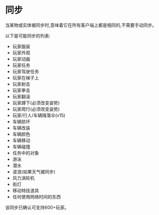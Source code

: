 # 同步

当某物或实体被同步时,意味着它在所有客户端上都是相同的,不需要手动同步。

以下是可能同步的列表:

<ul>
    <li>玩家服装</li>
    <li>玩家外观</li>
    <li>玩家动画</li>
    <li>玩家任务</li>
    <li>玩家驾驶任务</li>
    <li>玩家在梯子上</li>
    <li>玩家射击</li>
    <li>玩家拳击</li>
    <li>玩家翻滚</li>
    <li>玩家蹲下(必须改变姿势)</li>
    <li>玩家爬行(必须改变姿势)</li>
    <li>玩家/行人/车辆降落伞(v15)</li>
    <li>车辆损坏</li>
    <li>车辆改装</li>
    <li>车辆颜色</li>
    <li>车辆移动</li>
    <li>车辆碰撞</li>
    <li>任务中的对象</li>
    <li>游泳</li>
    <li>潜水</li>
    <li>波浪(如果天气被同步)</li>
    <li>风力涡轮机</li>
    <li>街灯</li>
    <li>移动特技道具</li>
    <li>任何使用网络时间的东西</li>
</ul>

该同步已确认可支持600+玩家。
